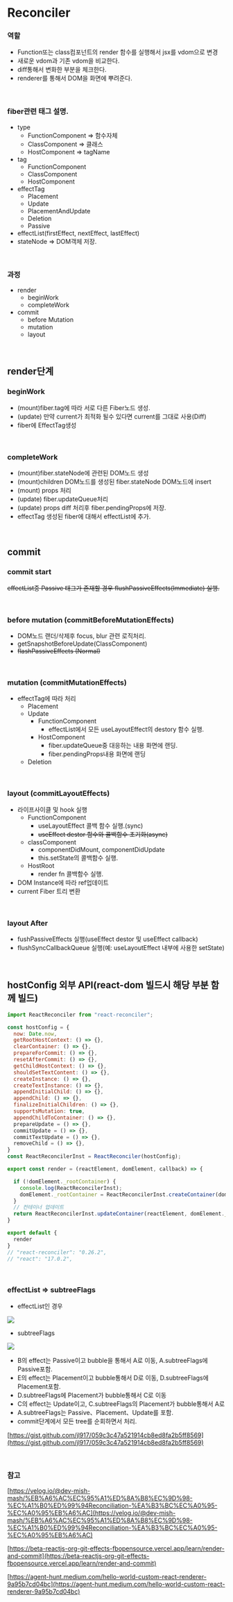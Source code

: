 # Reconciler

### 역할

- Function또는 class컴포넌트의 render 함수를 실행해서 jsx를 vdom으로 변경
- 새로운 vdom과 기존 vdom을 비교한다.
- diff통해서 변화한 부분을 체크한다.
- renderer를 통해서 DOM을 화면에 뿌려준다.

<br />

### fiber관련 태그 설명.

- type
  - FunctionComponent ⇒ 함수자체
  - ClassComponent ⇒ 클래스
  - HostComponent ⇒ tagName
- tag
  - FunctionComponent
  - ClassComponent
  - HostComponent
- effectTag
  - Placement
  - Update
  - PlacementAndUpdate
  - Deletion
  - Passive
- effectList(firstEffect, nextEffect, lastEffect)
- stateNode => DOM객체 저장.

<br />

### 과정

- render
  - beginWork
  - completeWork
- commit
  - before Mutation
  - mutation
  - layout

<br />

## render단계

### beginWork

- (mount)fiber.tag에 따라 서로 다른 Fiber노드 생성.
- (update) 만약 current가 최적화 될수 있다면 current를 그대로 사용(Diff)
- fiber에 EffectTag생성

<br />

### completeWork

- (mount)fiber.stateNode에 관련된 DOM노드 생성
- (mount)children DOM노드를 생성된 fiber.stateNode DOM노드에 insert
- (mount) props 처리
- (update) fiber.updateQueue처리
- (update) props diff 처리후 fiber.pendingProps에 저장.
- effectTag 생성된 fiber에 대해서 effectList에 추가.

<br />

## commit

### commit start

~~effectList중 Passive 태그가 존재할 경우 flushPassiveEffects(Immediate) 실행.~~

<br />

### before mutation (commitBeforeMutationEffects)

- DOM노드 랜더/삭제후 focus, blur 관련 로직처리.
- getSnapshotBeforeUpdate(ClassComponent)
- ~~flashPassiveEffects (Normal)~~

<br />

### mutation (commitMutationEffects)

- effectTag에 따라 처리
  - Placement
  - Update
    - FunctionComponent
      - effectList에서 모든 useLayoutEffect의 destory 함수 실행.
    - HostComponent
      - fiber.updateQueue중 대응하는 내용 화면에 랜딩.
      - fiber.pendingProps내용 화면에 랜딩
  - Deletion

<br />

### layout (commitLayoutEffects)

- 라이프사이클 및 hook 실행
  - FunctionComponent
    - useLayoutEffect 콜백 함수 실행.(sync)
    - ~~useEffect destor 함수와 콜백함수 초기화(async)~~
  - classComponent
    - componentDidMount, componentDidUpdate
    - this.setState의 콜백함수 실행.
  - HostRoot
    - render fn 콜백함수 실행.
- DOM Instance에 따라 ref업데이트
- current Fiber 트리 변환

<br />

### layout After

- fushPassiveEffects 실행(useEffect destor 및 useEffect callback)
- flushSyncCallbackQueue 실행(예: useLayoutEffect 내부에 사용한 setState)

<br />

## hostConfig 외부 API(react-dom 빌드시 해당 부분 함께 빌드)

```js
import ReactReconciler from "react-reconciler";

const hostConfig = {
  now: Date.now,
  getRootHostContext: () => {},
  clearContainer: () => {},
  prepareForCommit: () => {},
  resetAfterCommit: () => {},
  getChildHostContext: () => {},
  shouldSetTextContent: () => {},
  createInstance: () => {},
  createTextInstance: () => {},
  appendInitialChild: () => {},
  appendChild: () => {},
  finalizeInitialChildren: () => {},
  supportsMutation: true,
  appendChildToContainer: () => {},
  prepareUpdate = () => {},
  commitUpdate = () => {},
  commitTextUpdate = () => {},
  removeChild = () => {},
}
const ReactReconcilerInst = ReactReconciler(hostConfig);

export const render = (reactElement, domElement, callback) => {

  if (!domElement._rootContainer) {
    console.log(ReactReconcilerInst);
    domElement._rootContainer = ReactReconcilerInst.createContainer(domElement);
  }
  // 컨테이너 업데이트
  return ReactReconcilerInst.updateContainer(reactElement, domElement._rootContainer, null, callback);
}

export default {
  render
}
// "react-reconciler": "0.26.2",
// "react": "17.0.2",
```

<br />

### effectList => subtreeFlags

- effectList인 경우

![](https://raw.githubusercontent.com/jl917/jl917.github.io/master/img/2022/08/03/20220803212122.png)

- subtreeFlags

![](https://raw.githubusercontent.com/jl917/jl917.github.io/master/img/2022/08/03/20220803212256.png)

- B의 effect는 Passive이고 bubble을 통해서 A로 이동, A.subtreeFlags에 Passive포함.
- E의 effect는 Placement이고 bubble통해서 D로 이동, D.subtreeFlags에 Placement포함.
- D.subtreeFlags에 Placement가 bubble통해서 C로 이동
- C의 effect는 Update이고, C.subtreeFlags의 Placement가 bubble통해서 A로
- A.subtreeFlags는 Passive、Placement、Update를 포함.
- commit단계에서 모든 tree를 순회하면서 처리.

[https://gist.github.com/jl917/059c3c47a521914cb8ed8fa2b5ff8569](https://gist.github.com/jl917/059c3c47a521914cb8ed8fa2b5ff8569)

<br />

### 참고

[https://velog.io/@dev-mish-mash/%EB%A6%AC%EC%95%A1%ED%8A%B8%EC%9D%98-%EC%A1%B0%ED%99%94Reconciliation-%EA%B3%BC%EC%A0%95-%EC%A0%95%EB%A6%AC](https://velog.io/@dev-mish-mash/%EB%A6%AC%EC%95%A1%ED%8A%B8%EC%9D%98-%EC%A1%B0%ED%99%94Reconciliation-%EA%B3%BC%EC%A0%95-%EC%A0%95%EB%A6%AC)

[https://beta-reactjs-org-git-effects-fbopensource.vercel.app/learn/render-and-commit](https://beta-reactjs-org-git-effects-fbopensource.vercel.app/learn/render-and-commit)

[https://agent-hunt.medium.com/hello-world-custom-react-renderer-9a95b7cd04bc](https://agent-hunt.medium.com/hello-world-custom-react-renderer-9a95b7cd04bc)
